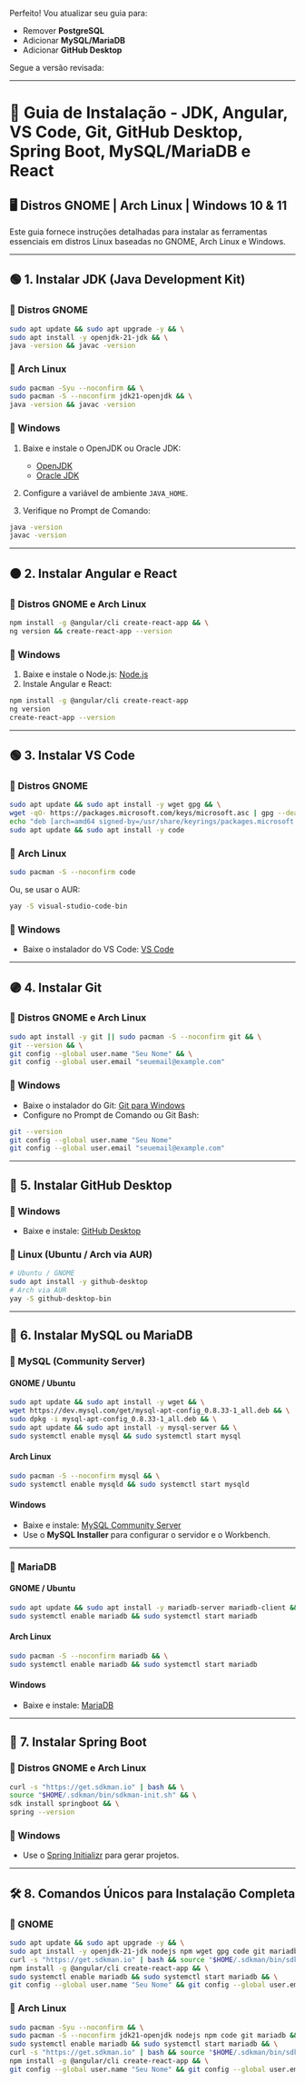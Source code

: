 Perfeito! Vou atualizar seu guia para:

* Remover **PostgreSQL**
* Adicionar **MySQL/MariaDB**
* Adicionar **GitHub Desktop**

Segue a versão revisada:

---

# 📌 Guia de Instalação - JDK, Angular, VS Code, Git, GitHub Desktop, Spring Boot, MySQL/MariaDB e React

## 🖥️ Distros GNOME | Arch Linux | Windows 10 & 11

Este guia fornece instruções detalhadas para instalar as ferramentas essenciais em distros Linux baseadas no GNOME, Arch Linux e Windows.

---

## 🟢 1. Instalar JDK (Java Development Kit)

### 🔹 Distros GNOME

```sh
sudo apt update && sudo apt upgrade -y && \
sudo apt install -y openjdk-21-jdk && \
java -version && javac -version
```

### 🔹 Arch Linux

```sh
sudo pacman -Syu --noconfirm && \
sudo pacman -S --noconfirm jdk21-openjdk && \
java -version && javac -version
```

### 🔹 Windows

1. Baixe e instale o OpenJDK ou Oracle JDK:

   * [OpenJDK](https://jdk.java.net/)
   * [Oracle JDK](https://www.oracle.com/java/technologies/javase-downloads.html)
2. Configure a variável de ambiente `JAVA_HOME`.
3. Verifique no Prompt de Comando:

```sh
java -version
javac -version
```

---

## 🟠 2. Instalar Angular e React

### 🔹 Distros GNOME e Arch Linux

```sh
npm install -g @angular/cli create-react-app && \
ng version && create-react-app --version
```

### 🔹 Windows

1. Baixe e instale o Node.js: [Node.js](https://nodejs.org/)
2. Instale Angular e React:

```sh
npm install -g @angular/cli create-react-app
ng version
create-react-app --version
```

---

## 🟢 3. Instalar VS Code

### 🔹 Distros GNOME

```sh
sudo apt update && sudo apt install -y wget gpg && \
wget -qO- https://packages.microsoft.com/keys/microsoft.asc | gpg --dearmor | sudo tee /usr/share/keyrings/packages.microsoft.gpg > /dev/null && \
echo "deb [arch=amd64 signed-by=/usr/share/keyrings/packages.microsoft.gpg] https://packages.microsoft.com/repos/code stable main" | sudo tee /etc/apt/sources.list.d/vscode.list && \
sudo apt update && sudo apt install -y code
```

### 🔹 Arch Linux

```sh
sudo pacman -S --noconfirm code
```

Ou, se usar o AUR:

```sh
yay -S visual-studio-code-bin
```

### 🔹 Windows

* Baixe o instalador do VS Code: [VS Code](https://code.visualstudio.com/)

---

## 🟣 4. Instalar Git

### 🔹 Distros GNOME e Arch Linux

```sh
sudo apt install -y git || sudo pacman -S --noconfirm git && \
git --version && \
git config --global user.name "Seu Nome" && \
git config --global user.email "seuemail@example.com"
```

### 🔹 Windows

* Baixe o instalador do Git: [Git para Windows](https://git-scm.com/download/win)
* Configure no Prompt de Comando ou Git Bash:

```sh
git --version
git config --global user.name "Seu Nome"
git config --global user.email "seuemail@example.com"
```

---

## 🔷 5. Instalar GitHub Desktop

### 🔹 Windows

* Baixe e instale: [GitHub Desktop](https://desktop.github.com/)

### 🔹 Linux (Ubuntu / Arch via AUR)

```sh
# Ubuntu / GNOME
sudo apt install -y github-desktop
# Arch via AUR
yay -S github-desktop-bin
```

---

## 🔵 6. Instalar MySQL ou MariaDB

### 🔹 MySQL (Community Server)

#### GNOME / Ubuntu

```sh
sudo apt update && sudo apt install -y wget && \
wget https://dev.mysql.com/get/mysql-apt-config_0.8.33-1_all.deb && \
sudo dpkg -i mysql-apt-config_0.8.33-1_all.deb && \
sudo apt update && sudo apt install -y mysql-server && \
sudo systemctl enable mysql && sudo systemctl start mysql
```

#### Arch Linux

```sh
sudo pacman -S --noconfirm mysql && \
sudo systemctl enable mysqld && sudo systemctl start mysqld
```

#### Windows

* Baixe e instale: [MySQL Community Server](https://dev.mysql.com/downloads/mysql/)
* Use o **MySQL Installer** para configurar o servidor e o Workbench.

---

### 🔹 MariaDB

#### GNOME / Ubuntu

```sh
sudo apt update && sudo apt install -y mariadb-server mariadb-client && \
sudo systemctl enable mariadb && sudo systemctl start mariadb
```

#### Arch Linux

```sh
sudo pacman -S --noconfirm mariadb && \
sudo systemctl enable mariadb && sudo systemctl start mariadb
```

#### Windows

* Baixe e instale: [MariaDB](https://mariadb.org/download/)

---

## 🔷 7. Instalar Spring Boot

### 🔹 Distros GNOME e Arch Linux

```sh
curl -s "https://get.sdkman.io" | bash && \
source "$HOME/.sdkman/bin/sdkman-init.sh" && \
sdk install springboot && \
spring --version
```

### 🔹 Windows

* Use o [Spring Initializr](https://start.spring.io/) para gerar projetos.

---

## 🛠️ 8. Comandos Únicos para Instalação Completa

### 🔹 GNOME

```sh
sudo apt update && sudo apt upgrade -y && \
sudo apt install -y openjdk-21-jdk nodejs npm wget gpg code git mariadb-server mariadb-client && \
curl -s "https://get.sdkman.io" | bash && source "$HOME/.sdkman/bin/sdkman-init.sh" && sdk install springboot && \
npm install -g @angular/cli create-react-app && \
sudo systemctl enable mariadb && sudo systemctl start mariadb && \
git config --global user.name "Seu Nome" && git config --global user.email "seuemail@example.com"
```

### 🔹 Arch Linux

```sh
sudo pacman -Syu --noconfirm && \
sudo pacman -S --noconfirm jdk21-openjdk nodejs npm code git mariadb && \
sudo systemctl enable mariadb && sudo systemctl start mariadb && \
curl -s "https://get.sdkman.io" | bash && source "$HOME/.sdkman/bin/sdkman-init.sh" && sdk install springboot && \
npm install -g @angular/cli create-react-app && \
git config --global user.name "Seu Nome" && git config --global user.email "seuemail@example.com"
```


